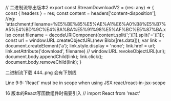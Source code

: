 









// 二进制流导出版本2
export const StreamDownloadV2 = (res: any) => {
    const { headers } = res;
    const content = headers['content-disposition'];
    //eg: 'attachment;filename=%E5%BE%85%E5%AE%A1%E6%A0%B8%E5%B7%A5%E4%BD%9C%E4%BA%BA%E5%91%98%E5%AF%BC%E5%87%BA.xlsx
    const filename = decodeURIComponent(content.split(';')[1].split('=')[1]);
    const url = window.URL.createObjectURL(new Blob([res.data]));
    var link = document.createElement('a');
    link.style.display = 'none';
    link.href = url;
    link.setAttribute('download', filename)
    // window.URL.revokeObjectURL(url);
    document.body.appendChild(link);
    link.click();
    document.body.removeChild(link);
}

二进制流下载 444..png 会有下划线





  Line 9:9:  'React' must be in scope when using JSX  react/react-in-jsx-scope

  16 版本的React写函数组件时需要引入 // import React from 'react'



  